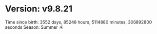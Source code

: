 # Version: v9.8.21
Time since birth: 3552 days, 85248 hours, 5114880 minutes, 306892800 seconds
Season: Summer ☀️

